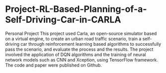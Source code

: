 # Project-RL-Based-Planning-of-a-Self-Driving-Car-in-CARLA
Personal Project
This project used Carla, an open-source simulator based on a virtual engine, to create an urban road traffic scenario, train a self-driving car through reinforcement learning based algorithms to successfully pass the scenario, and evaluate the process and the results. The project involved the application of DQN algorithms and the training of neural network models such as CNN and Xception, using TensorFlow framework. The code and paper were published on Github.
